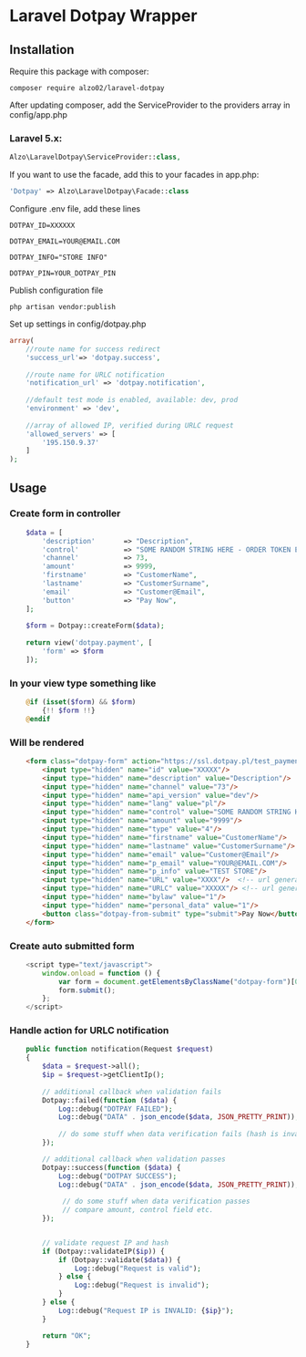 # Laravel Dotpay Wrapper #

## Installation

Require this package with composer:

```shell
composer require alzo02/laravel-dotpay
```

After updating composer, add the ServiceProvider to the providers array in config/app.php

### Laravel 5.x:

```php
Alzo\LaravelDotpay\ServiceProvider::class,
```

If you want to use the facade, add this to your facades in app.php:

```php
'Dotpay' => Alzo\LaravelDotpay\Facade::class
```

Configure .env file, add these lines

```shell
DOTPAY_ID=XXXXXX
```

```shell
DOTPAY_EMAIL=YOUR@EMAIL.COM
```

```shell
DOTPAY_INFO="STORE INFO"
```

```shell
DOTPAY_PIN=YOUR_DOTPAY_PIN
```

Publish configuration file

```shell
php artisan vendor:publish
```

Set up settings in config/dotpay.php

```php
array(
    //route name for success redirect
    'success_url'=> 'dotpay.success',
    
    //route name for URLC notification
    'notification_url' => 'dotpay.notification',
    
    //default test mode is enabled, available: dev, prod
    'environment' => 'dev',
    
    //array of allowed IP, verified during URLC request
    'allowed_servers' => [
        '195.150.9.37'
    ]
);
```

## Usage

### Create form in controller ###

```php
    $data = [
        'description'       => "Description",
        'control'           => "SOME RANDOM STRING HERE - ORDER TOKEN ETC",
        'channel'           => 73,
        'amount'            => 9999,
        'firstname'         => "CustomerName",
        'lastname'          => "CustomerSurname",
        'email'             => "Customer@Email",
        'button'            => "Pay Now",
    ];
    
    $form = Dotpay::createForm($data);
    
    return view('dotpay.payment', [
        'form' => $form
    ]);
```

### In your view type something like ###
```php
    @if (isset($form) && $form)
        {!! $form !!}
    @endif
```

### Will be rendered ###

```html
    <form class="dotpay-form" action="https://ssl.dotpay.pl/test_payment/" method="POST">
        <input type="hidden" name="id" value="XXXXX"/>
        <input type="hidden" name="description" value="Description"/>
        <input type="hidden" name="channel" value="73"/>
        <input type="hidden" name="api_version" value="dev"/>
        <input type="hidden" name="lang" value="pl"/>
        <input type="hidden" name="control" value="SOME RANDOM STRING HERE - ORDER TOKEN ETC"/>
        <input type="hidden" name="amount" value="9999"/>
        <input type="hidden" name="type" value="4"/>
        <input type="hidden" name="firstname" value="CustomerName"/>
        <input type="hidden" name="lastname" value="CustomerSurname"/>
        <input type="hidden" name="email" value="Customer@Email"/>
        <input type="hidden" name="p_email" value="YOUR@EMAIL.COM"/>
        <input type="hidden" name="p_info" value="TEST STORE"/>
        <input type="hidden" name="URL" value="XXXX"/>  <!-- url generate from route named 'dotpay.success' -->
        <input type="hidden" name="URLC" value="XXXXX"/> <!-- url generate from route named 'dotpay.notification' -->
        <input type="hidden" name="bylaw" value="1"/>
        <input type="hidden" name="personal_data" value="1"/>
        <button class="dotpay-from-submit" type="submit">Pay Now</button>
    </form>
```

### Create auto submitted form ###

```js
    <script type="text/javascript">
        window.onload = function () {
            var form = document.getElementsByClassName("dotpay-form")[0];
            form.submit();
        };
    </script>
```

### Handle action for URLC notification ###

```php
    public function notification(Request $request)
    {
        $data = $request->all();
        $ip = $request->getClientIp();
        
        // additional callback when validation fails
        Dotpay::failed(function ($data) {
            Log::debug("DOTPAY FAILED");
            Log::debug("DATA" . json_encode($data, JSON_PRETTY_PRINT));
            
            // do some stuff when data verification fails (hash is invalid)
        });

        // additional callback when validation passes
        Dotpay::success(function ($data) {
            Log::debug("DOTPAY SUCCESS");
            Log::debug("DATA" . json_encode($data, JSON_PRETTY_PRINT));
            
             // do some stuff when data verification passes
             // compare amount, control field etc. 
        });


        // validate request IP and hash
        if (Dotpay::validateIP($ip)) {
            if (Dotpay::validate($data)) {
                Log::debug("Request is valid");
            } else {
                Log::debug("Request is invalid");
            }  
        } else {
            Log::debug("Request IP is INVALID: {$ip}");
        }

        return "OK";
    }
```

